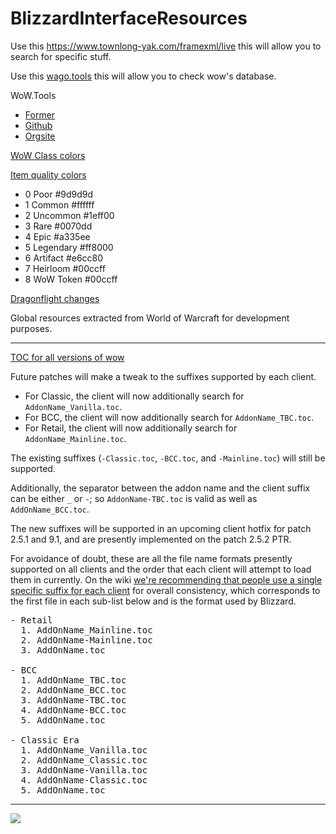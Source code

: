 # BlizzardInterfaceResources
Use this https://www.townlong-yak.com/framexml/live this will allow you to search for specific stuff.

Use this [wago.tools](https://wago.tools/) this will allow you to check wow's database.

WoW.Tools
- [Former](https://old.wow.tools/2022.php)
- [Github](https://github.com/Marlamin/wow.tools.local/blob/main/README.md)
- [Orgsite](https://wow.tools/)

[WoW Class colors](https://wowpedia.fandom.com/wiki/Class_colors)

[Item quality colors](https://wowpedia.fandom.com/wiki/API_GetItemQualityColor)
- 0 Poor #9d9d9d
- 1 Common #ffffff
- 2 Uncommon #1eff00
- 3 Rare #0070dd
- 4 Epic #a335ee
- 5 Legendary #ff8000
- 6 Artifact #e6cc80
- 7 Heirloom #00ccff
- 8 WoW Token #00ccff


[Dragonflight changes](https://wowpedia.fandom.com/wiki/Patch_10.0.0/API_changes)

Global resources extracted from World of Warcraft for development purposes.

--------------------------------------------------------------------------------------------------------
[TOC for all versions of wow](https://github.com/Stanzilla/WoWUIBugs/issues/68#issuecomment-889431675)

Future patches will make a tweak to the suffixes supported by each client.

- For Classic, the client will now additionally search for <code class="notranslate">AddonName_Vanilla.toc</code>.
- For BCC, the client will now additionally search for <code class="notranslate">AddonName_TBC.toc</code>.
- For Retail, the client will now additionally search for <code class="notranslate">AddonName_Mainline.toc</code>.
  
The existing suffixes (<code class="notranslate">-Classic.toc</code>, <code class="notranslate">-BCC.toc</code>, and <code class="notranslate">-Mainline.toc</code>) will still be supported.

Additionally, the separator between the addon name and the client suffix can be either <code class="notranslate">_</code> or <code class="notranslate">-</code>; so <code class="notranslate">AddonName-TBC.toc</code> is valid as well as <code class="notranslate">AddOnName_BCC.toc</code>.

The new suffixes will be supported in an upcoming client hotfix for patch 2.5.1 and 9.1, and are presently implemented on the patch 2.5.2 PTR.

For avoidance of doubt, these are all the file name formats presently supported on all clients and the order that each client will attempt to load them in currently. On the wiki [we're recommending that people use a single specific suffix for each client](https://wowpedia.fandom.com/wiki/TOC_format#Multiple_client_flavors) for overall consistency, which corresponds to the first file in each sub-list below and is the format used by Blizzard.

<pre class="notranslate">- Retail
  1. AddOnName_Mainline.toc
  2. AddOnName-Mainline.toc
  3. AddOnName.toc

- BCC
  1. AddOnName_TBC.toc
  2. AddOnName_BCC.toc
  3. AddOnName-TBC.toc
  4. AddOnName-BCC.toc
  5. AddOnName.toc

- Classic Era
  1. AddOnName_Vanilla.toc
  2. AddOnName_Classic.toc
  3. AddOnName-Vanilla.toc
  4. AddOnName-Classic.toc
  5. AddOnName.toc
</pre>
------------------------------------------
![](https://i.imgur.com/ydZoLRQ.png)
